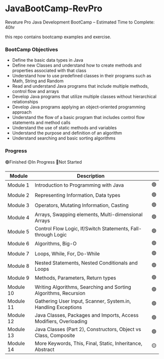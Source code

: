 # JavaBootCamp-RevPro
Revature Pro Java Development BootCamp – Estimated Time to Complete: 40hr

this repo contains bootcamp examples and exercise.

### BootCamp Objectives
- Define the basic data types in Java
-	Define new Classes and understand how to create methods and properties associated with that class
- Understand how to use predefined classes in their programs such as Math, String and Random
- Read and understand Java programs that include multiple methods, control flow and arrays  
- Develop Java programs that utilize multiple classes without hierarchical relationships
- Develop Java programs applying an object-oriented programming approach  
- Understand the flow of a basic program that includes control flow statements and method calls
- Understand the use of static methods and variables  
- Understand the purpose and definition of an algorithm
- Understand searching and basic sorting algorithms

### Progress

🟢Finished    🟡In Progress   🔴Not Started            

| Module    | Description                                                       |    |
|---        |---                                                                |--- |
| Module 1  | Introduction to Programming with Java                              | 🟢|
| Module 2  | Representing Information, Data types                              | 🟢|
| Module 3  | Operators, Mutating Information, Casting                          | 🟢|
| Module 4  | Arrays, Swapping elements, Multi-dimensional Arrays               | 🟢|
| Module 5  | Control Flow Logic, If/Switch Statements, Fall-through Logic      | 🟢|
| Module 6  | Algorithms, Big-O                                                 | 🟢|
| Module 7  | Loops, While, For, Do-While                                       | 🟢|
| Module 8  | Nested Statements, Nested Conditionals and Loops                  | 🟢|
| Module 9  | Methods, Parameters, Return types                                 | 🟢|
| Module 10 | Writing Algorithms, Searching and Sorting Algorithms, Recursion   | 🟢|
| Module 11 | Gathering User Input, Scanner, System.in, Handling Exceptions     | 🟢|
| Module 12 | Java Classes, Packages and Imports, Access Modifiers, Overloading | 🟢|
| Module 13 | Java Classes (Part 2), Constructors, Object vs Class, Composite   | 🟢|
| Module 14 | More Keywords, This, Final, Static, Inheritance, Abstract         | 🟡|
